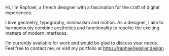 Hi, I’m Raphael, a french designer with a fascination for the craft of digital experiences.

I love geometry, typography, minimalism and motion. As a designer, I aim to harmoniously combine aesthetics and functionality to resolve the exciting matters of modern interfaces.

I’m currently available for work and would be glad to discuss your needs.
Feel free to contact me, or visit my portfolio at https://raphaelregnier.design
